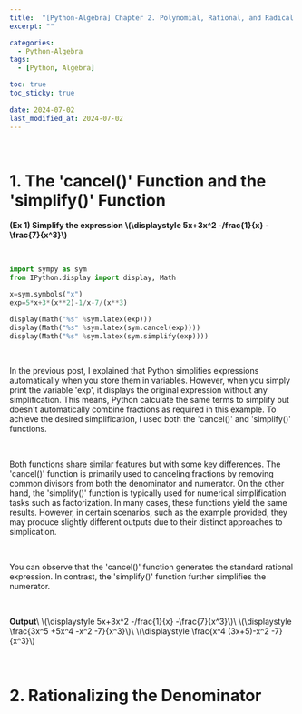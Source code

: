 ```yaml
---
title:  "[Python-Algebra] Chapter 2. Polynomial, Rational, and Radical Expressions"
excerpt: ""

categories:
  - Python-Algebra
tags:
  - [Python, Algebra]

toc: true
toc_sticky: true
 
date: 2024-07-02
last_modified_at: 2024-07-02
---
```


&nbsp;

# 1. The 'cancel()' Function and the 'simplify()' Function
**(Ex 1) Simplify the expression \\(\displaystyle 5x+3x^2 -/frac{1}{x} -\frac{7}{x^3}\\)**

&nbsp;

```python
import sympy as sym
from IPython.display import display, Math

x=sym.symbols("x")
exp=5*x+3*(x**2)-1/x-7/(x**3)

display(Math("%s" %sym.latex(exp)))
display(Math("%s" %sym.latex(sym.cancel(exp))))
display(Math("%s" %sym.latex(sym.simplify(exp))))
```

&nbsp;

In the previous post, I explained that Python simplifies expressions automatically when you store them in variables. However, when you simply print the variable 'exp', it displays the original expression without any simplification. This means, Python calculate the same terms to simplify but doesn't automatically combine fractions as required in this example. To achieve the desired simplification, I used both the 'cancel()' and 'simplify()' functions.

&nbsp;

Both functions share similar features but with some key differences. The 'cancel()' function is primarily used to canceling fractions by removing common divisors from both the denominator and numerator. On the other hand, the 'simplify()' function is typically used for numerical simplification tasks such as factorization. In many cases, these functions yield the same results. However, in certain scenarios, such as the example provided, they may produce slightly different outputs due to their distinct approaches to simplication.

&nbsp;

You can observe that the 'cancel()' function generates the standard rational expression. In contrast, the 'simplify()' function further simplifies the numerator.

&nbsp;

**Output**\\
\\(\displaystyle 5x+3x^2 -/frac{1}{x} -\frac{7}{x^3}\\)\\
\\(\displaystyle \frac{3x^5 +5x^4 -x^2 -7}{x^3}\\)\\
\\(\displaystyle \frac{x^4 (3x+5)-x^2 -7}{x^3}\\)

&nbsp;

# 2. Rationalizing the Denominator
